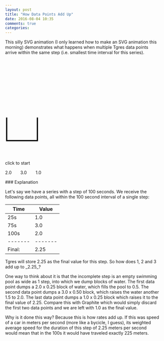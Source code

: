 ```yaml
---
layout: post
title: "How Data Points Add Up"
date: 2016-08-04 10:35
comments: true
categories:
---
```


This silly SVG animation (I only learned how to make an SVG animation
this morning) demonstrates what happens when multiple Tgres data
points arrive within the same step (i.e. smallest time interval for
this series).

<svg xmlns="http://www.w3.org/2000/svg"
     xmlns:xlink="http://www.w3.org/1999/xlink"
     width='400px' height='150px'>

<title>Small SVG example</title>

<svg x='50'>
<polyline points='5 25, 5 100, 105 100, 105 25' stroke-width='4' stroke="black" style='fill: none;' />


<svg x="5">

<text x="156" y="115" font-family="Verdana" font-size="12" style="fill:green;">click to start</text>
<rect id="startbox" x="150" y="100" width="90" height="20" stroke="green" fill="transparent" />

<line x1='0' y1='0' x2='0' y1='150' stroke='red'>
  <animate attributeName='x1' from='0' to='100' begin='0' dur='10s' fill="freeze" begin="startbox.click" />
  <animate attributeName='x2' from='0' to='100' begin='0' dur='10s' fill="freeze" begin="startbox.click" />
</line>

<!-- data points and values -->

<text x="25" y="46" font-family="Verdana" font-size="10">
2.0
  <animate attributeType="CSS" attributeName="visibility" begin="startbox.click"
    from="hidden" to="visible"
    dur="10s"
    values="hidden; visible; visible"
    keyTimes="0; 0.25; 1"
    fill="freeze" />
</text>
<circle cx="25" cy="50" r="3" fill="blue">
  <animate attributeType="CSS" attributeName="visibility" begin="startbox.click"
    from="hidden" to="visible"
    dur="10s"
    values="hidden; visible; visible"
    keyTimes="0; 0.25; 1"
    fill="freeze" />
</circle>
<rect x="0" y="50" width="25" height="50" fill="transparent" stroke="blue">
  <animate attributeType="CSS" attributeName="visibility" begin="startbox.click"
    from="hidden" to="visible"
    dur="10s"
    values="hidden; visible; visible"
    keyTimes="0; 0.25; 1"
    fill="freeze" />
</rect>
<rect x="0" y="93.75" width="100" height="6.25" fill="#aed6f1" stroke="transparent" fill-opacity="0.4">
  <animate attributeType="CSS" attributeName="visibility" begin="startbox.click"
    from="hidden" to="visible"
    dur="10s"
    values="hidden; visible; visible"
    keyTimes="0; 0.25; 1"
    fill="freeze" />
</rect>
<text x="105" y="95.75" font-family="Verdana" font-size="10" font-weight="bold" style="visibility:hidden">
 0.5
  <animate attributeType="CSS" attributeName="visibility" begin="startbox.click"
    from="hidden" to="hidden"
    dur="10s"
    values="hidden; visible; hidden; hidden"
    keyTimes="0; 0.25; 0.75; 1"
    fill="freeze" />
</text>

<text x="75" y="22" font-family="Verdana" font-size="10">
3.0
  <animate attributeType="CSS" attributeName="visibility" begin="startbox.click"
    from="hidden" to="visible"
    dur="10s"
    values="hidden; visible; visible"
    keyTimes="0; 0.75; 1"
    fill="freeze" />
</text>
<circle cx="75" cy="25" r="3" fill="blue">
  <animate attributeType="CSS" attributeName="visibility" begin="startbox.click"
    from="hidden" to="visible"
    dur="10s"
    values="hidden; visible; visible"
    keyTimes="0; 0.75; 1"
    fill="freeze" />
</circle>
<rect x="25" y="25" width="50" height="75" fill="transparent" stroke="blue">
  <animate attributeType="CSS" attributeName="visibility" begin="startbox.click"
    from="hidden" to="visible"
    dur="10s"
    values="hidden; visible; visible"
    keyTimes="0; 0.75; 1"
    fill="freeze" />
</rect>
<rect x="0" y="50" width="100" height="50" fill="#aed6f1" stroke="transparent" fill-opacity="0.4">
  <animate attributeType="CSS" attributeName="visibility" begin="startbox.click"
    from="hidden" to="visible"
    dur="10s"
    values="hidden; visible; visible"
    keyTimes="0; 0.75; 1"
    fill="freeze" />
</rect>
<text x="105" y="52" font-family="Verdana" font-size="10" font-weight="bold" style="visibility:hidden">
 2.0
  <animate attributeType="CSS" attributeName="visibility" begin="startbox.click"
    from="hidden" to="hidden"
    dur="10s"
    values="hidden; visible; hidden"
    keyTimes="0; 0.75; 1"
    fill="freeze" />
</text>

<text x="100" y="72" font-family="Verdana" font-size="10">
1.0
  <animate attributeType="CSS" attributeName="visibility" begin="startbox.click"
    from="hidden" to="visible"
    dur="10s"
    values="hidden; visible; visible"
    keyTimes="0; 1; 1"
    fill="freeze" />
</text>
<circle cx="100" cy="75" r="3" fill="blue">
  <animate attributeType="CSS" attributeName="visibility" begin="startbox.click"
    from="hidden" to="visible"
    dur="10s"
    values="hidden; visible; visible"
    keyTimes="0; 1; 1"
    fill="freeze" />
</circle>
<rect x="75" y="75" width="25" height="25" fill="transparent" stroke="blue">
  <animate attributeType="CSS" attributeName="visibility" begin="startbox.click"
    from="hidden" to="visible"
    dur="10s"
    values="hidden; visible; visible"
    keyTimes="0; 1; 1"
    fill="freeze" />
</rect>
<rect x="0" y="43.75" width="100" height="56.25" fill="#aed6f1" stroke="transparent" fill-opacity="0.4">
  <animate attributeType="CSS" attributeName="visibility" begin="startbox.click"
    from="hidden" to="visible"
    dur="10s"
    values="hidden; visible; visible"
    keyTimes="0; 1; 1"
    fill="freeze" />
</rect>
<text x="105" y="45.75" font-family="Verdana" font-size="10" font-weight="bold" style="visibility:hidden">
 2.25
  <animate attributeType="CSS" attributeName="visibility" begin="startbox.click"
    from="hidden" to="visible"
    dur="10s"
    values="hidden; visible; visible"
    keyTimes="0; 1; 1"
    fill="freeze" />
</text>
</svg>
</svg>
</svg>

<p/>
### Explanation

Let's say we have a series with a step of 100 seconds. We receive the
following data points, all within the 100 second interval of a
single step:

| Time  | Value |
|-------|-------|
|  25s  | 1.0   |
|  75s  | 3.0   |
| 100s  | 2.0   |
|-------|-------|
| Final:| 2.25  |

<p/> Tgres will store 2.25 as the final value for this step. So how
does 1, 2 and 3 add up to _2.25_?

One way to think about it is that the incomplete step is an empty
swimming pool as wide as 1 step, into which we dump blocks of
water. The first data point dumps a 2.0 x 0.25 block of water, which
fills the pool to 0.5. The second data point dumps a 3.0 x 0.50 block,
which raises the water another 1.5 to 2.0. The last data point dumps a
1.0 x 0.25 block which raises it to the final value of 2.25.  Compare
this with Graphite which would simply discard the first two data
points and we are left with 1.0 as the final value.

Why is it done this way? Because this is how rates add up. If this was
speed of a car in meters per second (more like a bycicle, I guess),
its weighted average speed for the duration of this step of 2.25
meters per second would mean that in the 100s it would have traveled
exactly 225 meters.
